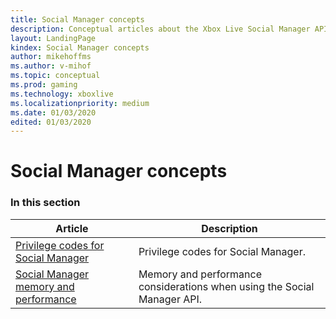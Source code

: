 ```yaml
---
title: Social Manager concepts
description: Conceptual articles about the Xbox Live Social Manager API.
layout: LandingPage
kindex: Social Manager concepts
author: mikehoffms
ms.author: v-mihof
ms.topic: conceptual
ms.prod: gaming
ms.technology: xboxlive
ms.localizationpriority: medium
ms.date: 01/03/2020
edited: 01/03/2020
---
```


# Social Manager concepts


### In this section

| Article | Description |
|---------|-------------|
| [Privilege codes for Social Manager](features/social/social-manager/concepts/live-socmgr-privilege-codes.md) | Privilege codes for Social Manager. |
| [Social Manager memory and performance](features/social/social-manager/concepts/live-socmgr-mem-perf.md) | Memory and performance considerations when using the Social Manager API. |
